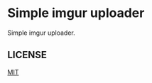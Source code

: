 # Simple imgur uploader

Simple imgur uploader.

## LICENSE

[MIT](https://github.com/potato4d/simple-imgur-uploader/blob/master/LICENSE)
